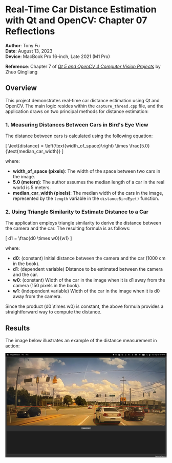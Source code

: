 # Real-Time Car Distance Estimation with Qt and OpenCV: Chapter 07 Reflections

**Author**: Tony Fu  
**Date**: August 13, 2023  
**Device**: MacBook Pro 16-inch, Late 2021 (M1 Pro)  

**Reference**: Chapter 7 of [*Qt 5 and OpenCV 4 Computer Vision Projects*](https://github.com/PacktPublishing/Qt-5-and-OpenCV-4-Computer-Vision-Projects/tree/master) by Zhuo Qingliang

## Overview

This project demonstrates real-time car distance estimation using Qt and OpenCV. The main logic resides within the `capture_thread.cpp` file, and the application draws on two principal methods for distance estimation:

### 1. Measuring Distances Between Cars in Bird's Eye View

The distance between cars is calculated using the following equation:

\[
\text{distance} = \left(\text{width_of_space}\right) \times \frac{5.0}{\text{median_car_width}}
\]

where:
- **width_of_space (pixels)**: The width of the space between two cars in the image.
- **5.0 (meters)**: The author assumes the median length of a car in the real world is 5 meters.
- **median_car_width (pixels)**: The median width of the cars in the image, represented by the `length` variable in the `distanceBirdEye()` function.

### 2. Using Triangle Similarity to Estimate Distance to a Car

The application employs triangle similarity to derive the distance between the camera and the car. The resulting formula is as follows:

\[
d1 = \frac{d0 \times w0}{w1}
\]

where:
- **d0**: (constant) Initial distance between the camera and the car (1000 cm in the book).
- **d1**: (dependent variable) Distance to be estimated between the camera and the car.
- **w0**: (constant) Width of the car in the image when it is d1 away from the camera (150 pixels in the book).
- **w1**: (independent variable) Width of the car in the image when it is d0 away from the camera.

Since the product \(d0 \times w0\) is constant, the above formula provides a straightforward way to compute the distance.

## Results

The image below illustrates an example of the distance measurement in action:

![distance](./images/car_distance_example.png)
